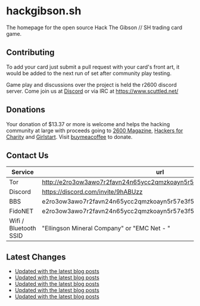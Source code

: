 # hackgibson.sh
The homepage for the open source Hack The Gibson // SH trading card game.


## Contributing

To add your card just submit a pull request with your card's front art, it would be added to the next run of set after community play testing.

Game play and discussions over the project is held the r2600 discord server. Come join us at [Discord](https://discord.com/invite/9hABUzz) or via IRC at https://www.scuttled.net/


## Donations

Your donation of $13.37 or more is welcome and helps the hacking community at large with proceeds going to [2600 Magazine](https://2600.com/), [Hackers for Charity](https://hackersforcharity.org) and [Girlstart](https://girlstart.org).  Visit [buymeacoffee](https://www.buymeacoffee.com/hackgibson.sh) to donate.


## Contact Us

Service | url
-|-
Tor | http://e2ro3ow3awo7r2favn24n65ycc2qmzkoayn5r57e3f56nvjwdcgg32ad.onion
Discord | https://discord.com/invite/9hABUzz
BBS | e2ro3ow3awo7r2favn24n65ycc2qmzkoayn5r57e3f56nvjwdcgg32ad.onion:23
FidoNET | e2ro3ow3awo7r2favn24n65ycc2qmzkoayn5r57e3f56nvjwdcgg32ad.onion:24554
Wifi / Bluetooth SSID | "Ellingson Mineral Company" or "EMC Net - <fidonet address>"

## Latest Changes
<!-- BLOG-POST-LIST:START -->
- [Updated with the latest blog posts](https://github.com/DFW2600/hackgibson.sh/commit/905e0b4c29cd25f2785fc50bf564bef576088b36)
- [Updated with the latest blog posts](https://github.com/DFW2600/hackgibson.sh/commit/7c7a56353a1374c3cc8629340f662dd392f828c0)
- [Updated with the latest blog posts](https://github.com/DFW2600/hackgibson.sh/commit/82fb20a201d6fa2b627df376c57b279914bccae0)
- [Updated with the latest blog posts](https://github.com/DFW2600/hackgibson.sh/commit/eeec9f5c8176b6644deb20e28ab6d0a8aefd56fa)
- [Updated with the latest blog posts](https://github.com/DFW2600/hackgibson.sh/commit/0b3b8cee92e05fefd666f2367a7095eb0bf778d4)
<!-- BLOG-POST-LIST:END -->
